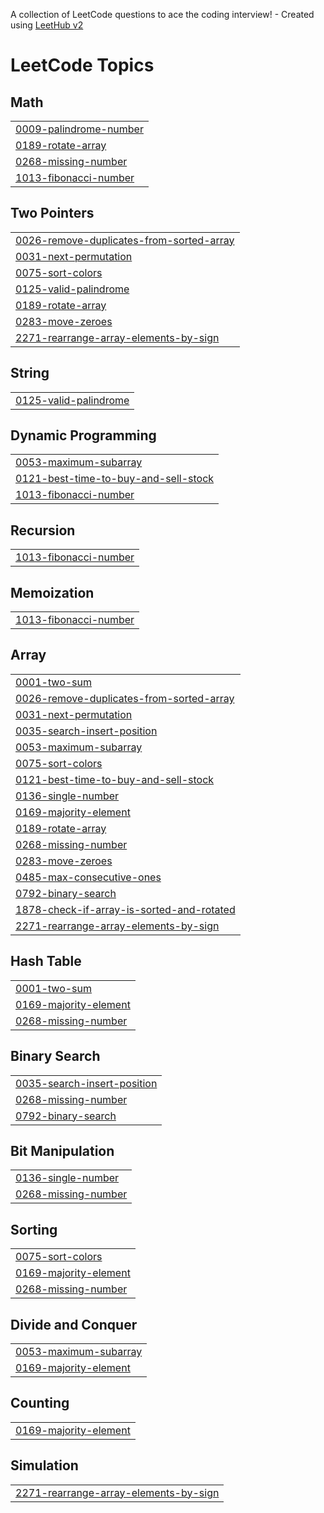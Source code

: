 A collection of LeetCode questions to ace the coding interview! - Created using [LeetHub v2](https://github.com/arunbhardwaj/LeetHub-2.0)
<!---LeetCode Topics Start-->
# LeetCode Topics
## Math
|  |
| ------- |
| [0009-palindrome-number](https://github.com/neeshamandal/coding-solutions_dsa/tree/master/0009-palindrome-number) |
| [0189-rotate-array](https://github.com/neeshamandal/coding-solutions_dsa/tree/master/0189-rotate-array) |
| [0268-missing-number](https://github.com/neeshamandal/coding-solutions_dsa/tree/master/0268-missing-number) |
| [1013-fibonacci-number](https://github.com/neeshamandal/coding-solutions_dsa/tree/master/1013-fibonacci-number) |
## Two Pointers
|  |
| ------- |
| [0026-remove-duplicates-from-sorted-array](https://github.com/neeshamandal/coding-solutions_dsa/tree/master/0026-remove-duplicates-from-sorted-array) |
| [0031-next-permutation](https://github.com/neeshamandal/coding-solutions_dsa/tree/master/0031-next-permutation) |
| [0075-sort-colors](https://github.com/neeshamandal/coding-solutions_dsa/tree/master/0075-sort-colors) |
| [0125-valid-palindrome](https://github.com/neeshamandal/coding-solutions_dsa/tree/master/0125-valid-palindrome) |
| [0189-rotate-array](https://github.com/neeshamandal/coding-solutions_dsa/tree/master/0189-rotate-array) |
| [0283-move-zeroes](https://github.com/neeshamandal/coding-solutions_dsa/tree/master/0283-move-zeroes) |
| [2271-rearrange-array-elements-by-sign](https://github.com/neeshamandal/coding-solutions_dsa/tree/master/2271-rearrange-array-elements-by-sign) |
## String
|  |
| ------- |
| [0125-valid-palindrome](https://github.com/neeshamandal/coding-solutions_dsa/tree/master/0125-valid-palindrome) |
## Dynamic Programming
|  |
| ------- |
| [0053-maximum-subarray](https://github.com/neeshamandal/coding-solutions_dsa/tree/master/0053-maximum-subarray) |
| [0121-best-time-to-buy-and-sell-stock](https://github.com/neeshamandal/coding-solutions_dsa/tree/master/0121-best-time-to-buy-and-sell-stock) |
| [1013-fibonacci-number](https://github.com/neeshamandal/coding-solutions_dsa/tree/master/1013-fibonacci-number) |
## Recursion
|  |
| ------- |
| [1013-fibonacci-number](https://github.com/neeshamandal/coding-solutions_dsa/tree/master/1013-fibonacci-number) |
## Memoization
|  |
| ------- |
| [1013-fibonacci-number](https://github.com/neeshamandal/coding-solutions_dsa/tree/master/1013-fibonacci-number) |
## Array
|  |
| ------- |
| [0001-two-sum](https://github.com/neeshamandal/coding-solutions_dsa/tree/master/0001-two-sum) |
| [0026-remove-duplicates-from-sorted-array](https://github.com/neeshamandal/coding-solutions_dsa/tree/master/0026-remove-duplicates-from-sorted-array) |
| [0031-next-permutation](https://github.com/neeshamandal/coding-solutions_dsa/tree/master/0031-next-permutation) |
| [0035-search-insert-position](https://github.com/neeshamandal/coding-solutions_dsa/tree/master/0035-search-insert-position) |
| [0053-maximum-subarray](https://github.com/neeshamandal/coding-solutions_dsa/tree/master/0053-maximum-subarray) |
| [0075-sort-colors](https://github.com/neeshamandal/coding-solutions_dsa/tree/master/0075-sort-colors) |
| [0121-best-time-to-buy-and-sell-stock](https://github.com/neeshamandal/coding-solutions_dsa/tree/master/0121-best-time-to-buy-and-sell-stock) |
| [0136-single-number](https://github.com/neeshamandal/coding-solutions_dsa/tree/master/0136-single-number) |
| [0169-majority-element](https://github.com/neeshamandal/coding-solutions_dsa/tree/master/0169-majority-element) |
| [0189-rotate-array](https://github.com/neeshamandal/coding-solutions_dsa/tree/master/0189-rotate-array) |
| [0268-missing-number](https://github.com/neeshamandal/coding-solutions_dsa/tree/master/0268-missing-number) |
| [0283-move-zeroes](https://github.com/neeshamandal/coding-solutions_dsa/tree/master/0283-move-zeroes) |
| [0485-max-consecutive-ones](https://github.com/neeshamandal/coding-solutions_dsa/tree/master/0485-max-consecutive-ones) |
| [0792-binary-search](https://github.com/neeshamandal/coding-solutions_dsa/tree/master/0792-binary-search) |
| [1878-check-if-array-is-sorted-and-rotated](https://github.com/neeshamandal/coding-solutions_dsa/tree/master/1878-check-if-array-is-sorted-and-rotated) |
| [2271-rearrange-array-elements-by-sign](https://github.com/neeshamandal/coding-solutions_dsa/tree/master/2271-rearrange-array-elements-by-sign) |
## Hash Table
|  |
| ------- |
| [0001-two-sum](https://github.com/neeshamandal/coding-solutions_dsa/tree/master/0001-two-sum) |
| [0169-majority-element](https://github.com/neeshamandal/coding-solutions_dsa/tree/master/0169-majority-element) |
| [0268-missing-number](https://github.com/neeshamandal/coding-solutions_dsa/tree/master/0268-missing-number) |
## Binary Search
|  |
| ------- |
| [0035-search-insert-position](https://github.com/neeshamandal/coding-solutions_dsa/tree/master/0035-search-insert-position) |
| [0268-missing-number](https://github.com/neeshamandal/coding-solutions_dsa/tree/master/0268-missing-number) |
| [0792-binary-search](https://github.com/neeshamandal/coding-solutions_dsa/tree/master/0792-binary-search) |
## Bit Manipulation
|  |
| ------- |
| [0136-single-number](https://github.com/neeshamandal/coding-solutions_dsa/tree/master/0136-single-number) |
| [0268-missing-number](https://github.com/neeshamandal/coding-solutions_dsa/tree/master/0268-missing-number) |
## Sorting
|  |
| ------- |
| [0075-sort-colors](https://github.com/neeshamandal/coding-solutions_dsa/tree/master/0075-sort-colors) |
| [0169-majority-element](https://github.com/neeshamandal/coding-solutions_dsa/tree/master/0169-majority-element) |
| [0268-missing-number](https://github.com/neeshamandal/coding-solutions_dsa/tree/master/0268-missing-number) |
## Divide and Conquer
|  |
| ------- |
| [0053-maximum-subarray](https://github.com/neeshamandal/coding-solutions_dsa/tree/master/0053-maximum-subarray) |
| [0169-majority-element](https://github.com/neeshamandal/coding-solutions_dsa/tree/master/0169-majority-element) |
## Counting
|  |
| ------- |
| [0169-majority-element](https://github.com/neeshamandal/coding-solutions_dsa/tree/master/0169-majority-element) |
## Simulation
|  |
| ------- |
| [2271-rearrange-array-elements-by-sign](https://github.com/neeshamandal/coding-solutions_dsa/tree/master/2271-rearrange-array-elements-by-sign) |
<!---LeetCode Topics End-->